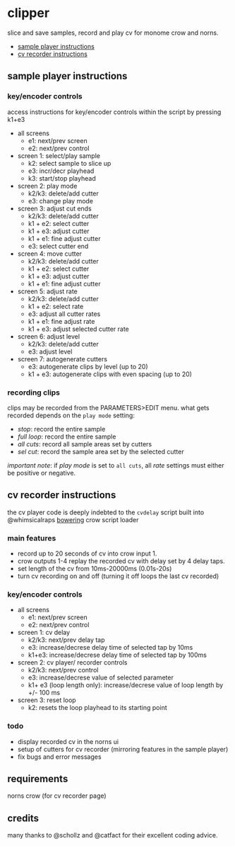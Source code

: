 # clipper
slice and save samples, record and play cv for monome crow and norns. 

* [sample player instructions](#sample-player-instructions)
* [cv recorder instructions](#cv-recorder-instructions)

## sample player instructions

### key/encoder controls
access instructions for key/encoder controls within the script by pressing k1+e3

* all screens
  * e1: next/prev screen
  * e2: next/prev control
* screen 1: select/play sample 
  * k2: select sample to slice up
  * e3: incr/decr playhead
  * k3: start/stop playhead
* screen 2: play mode
  * k2/k3: delete/add cutter
  * e3: change play mode
* screen 3: adjust cut ends
  * k2/k3: delete/add cutter
  * k1 + e2: select cutter
  * k1 + e3: adjust cutter
  * k1 + e1: fine adjust cutter
  * e3: select cutter end
* screen 4: move cutter
  * k2/k3: delete/add cutter
  * k1 + e2: select cutter
  * k1 + e3: adjust cutter
  * k1 + e1: fine adjust cutter
* screen 5: adjust rate
  * k2/k3: delete/add cutter
  * k1 + e2: select rate
  * e3: adjust all cutter rates
  * k1 + e1: fine adjust rate
  * k1 + e3: adjust selected cutter rate
* screen 6: adjust level
  * k2/k3: delete/add cutter
  * e3: adjust level
* screen 7: autogenerate cutters
  * e3: autogenerate clips by level (up to 20)
  * k1 + e3: autogenerate clips with even spacing (up to 20)

### recording clips
clips may be recorded from the PARAMETERS>EDIT menu. what gets recorded depends on the `play mode` setting:
* *stop*: record the entire sample 
* *full loop*: record the entire sample 
* *all cuts*: record all sample areas set by cutters
* *sel cut*: record the sample area set by the selected cutter

*important note*: if *play mode* is set to `all cuts`, all *rate* settings must either be positive or negative. 

## cv recorder instructions

the cv player code is deeply indebted to the `cvdelay` script built into @whimsicalraps [bowering](https://github.com/whimsicalraps/bowering) crow script loader

### main features
* record up to 20 seconds of cv into crow input 1. 
* crow outputs 1-4 replay the recorded cv with delay set by 4 delay taps. 
* set length of the cv from 10ms-20000ms (0.01s-20s)
* turn cv recording on and off (turning it off loops the last cv recorded)

### key/encoder controls
* all screens
  * e1: next/prev screen
  * e2: next/prev control
* screen 1: cv delay
  * k2/k3: next/prev delay tap
  * e3: increase/decrese delay time of selected tap by 10ms
  * k1+e3: increase/decrese delay time of selected tap by 100ms
* screen 2: cv player/ recorder controls
  * k2/k3: next/prev control
  * e3: increase/decrese value of selected parameter
  * k1+ e3 (loop length only): increase/decrese value of loop length by +/- 100 ms
* screen 3: reset loop
  * k2: resets the loop playhead to its starting point 

### todo
* display recorded cv in the norns ui
* setup of cutters for cv recorder (mirroring features in the sample player)
* fix bugs and error messages

## requirements
norns
crow (for cv recorder page)

## credits
many thanks to @schollz and @catfact for their excellent coding advice.
